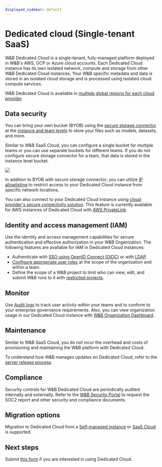 ```yaml
---
displayed_sidebar: default
---
```


# Dedicated cloud (Single-tenant SaaS)

W&B Dedicated Cloud is a single-tenant, fully-managed platform deployed in W&B's AWS, GCP or Azure cloud accounts. Each Dedicated Cloud instance has its own isolated network, compute and storage from other W&B Dedicated Cloud instances. Your W&B specific metadata and data is stored in an isolated cloud storage and is processed using isolated cloud compute services. 

W&B Dedicated Cloud is available in [multiple global regions for each cloud provider](./dedicated_regions.md)

## Data security 
You can bring your own bucket (BYOB) using the [secure storage connector](../secure-storage-connector.md) at the [instance and team levels](../secure-storage-connector.md#configuration-options) to store your files such as models, datasets, and more.

Similar to W&B SaaS Cloud, you can configure a single bucket for multiple teams or you can use separate buckets for different teams. If you do not configure secure storage connector for a team, that data is stored in the instance level bucket.

![](/images/hosting/dedicated_cloud_arch.png)

In addition to BYOB with secure storage connector, you can utilize [IP allowlisting](../ip-allowlisting.md) to restrict access to your Dedicated Cloud instance from specific network locations. 

You can also connect to your Dedicated Cloud instance using [cloud provider's secure connectivity solution](../private-connectivity.md). This feature is currently available for AWS instances of Dedicated Cloud with [AWS PrivateLink](https://aws.amazon.com/privatelink/).

## Identity and access management (IAM)
Use the identity and access management capabilities for secure authentication and effective authorization in your W&B Organization. The following features are available for IAM in Dedicated Cloud instances:

* Authenticate with [SSO using OpenID Connect (OIDC)](../iam/sso.md) or with [LDAP](../iam/ldap.md).
* [Configure appropriate user roles](../iam/manage-users.md) at the scope of the organization and within a team.
* Define the scope of a W&B project to limit who can view, edit, and submit W&B runs to it with [restricted projects](../restricted-projects.md).

## Monitor
Use [Audit logs](../audit-logging.md) to track user activity within your teams and to conform to your enterprise governance requirements. Also, you can view organization usage in our Dedicated Cloud instance with [W&B Organization Dashboard](../org_dashboard.md).

## Maintenance
Similar to W&B SaaS Cloud, you do not incur the overhead and costs of provisioning and maintaining the W&B platform with Dedicated Cloud.

To understand how W&B manages updates on Dedicated Cloud, refer to the [server release process](../server-release-process.md).

## Compliance 
Security controls for W&B Dedicated Cloud are periodically audited internally and externally. Refer to the [W&B Security Portal](https://security.wandb.ai/) to request the SOC2 report and other security and compliance documents.

## Migration options
Migration to Dedicated Cloud from a [Self-managed instance](./self-managed.md) or [SaaS Cloud](./saas_cloud.md) is supported.

## Next steps
Submit [this form](https://wandb.ai/site/for-enterprise/dedicated-saas-trial) if you are interested in using Dedicated Cloud.

